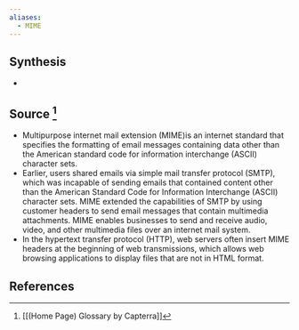 ```yaml
---
aliases:
  - MIME
---
```

## Synthesis
- 
## Source [^1]
- Multipurpose internet mail extension (MIME)is an internet standard that specifies the formatting of email messages containing data other than the American standard code for information interchange (ASCII) character sets.
- Earlier, users shared emails via simple mail transfer protocol (SMTP), which was incapable of sending emails that contained content other than the American Standard Code for Information Interchange (ASCII) character sets. MIME extended the capabilities of SMTP by using customer headers to send email messages that contain multimedia attachments. MIME enables businesses to send and receive audio, video, and other multimedia files over an internet mail system.
- In the hypertext transfer protocol (HTTP), web servers often insert MIME headers at the beginning of web transmissions, which allows web browsing applications to display files that are not in HTML format.
## References

[^1]: [[(Home Page) Glossary by Capterra]]